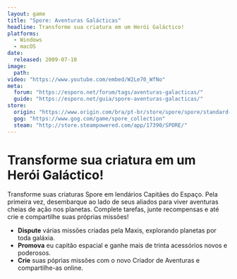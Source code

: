 ```yaml
---
layout: game
title: "Spore: Aventuras Galácticas"
headline: Transforme sua criatura em um Herói Galáctico!
platforms:
  - Windows
  - macOS
date:
  released: 2009-07-10
image:
  path:
video: "https://www.youtube.com/embed/W2Le70_WfNo"
meta:
  forum: "https://esporo.net/forum/tags/aventuras-galacticas/"
  guide: "https://esporo.net/guia/spore-aventuras-galacticas/"
store:
  origin: "https://www.origin.com/bra/pt-br/store/spore/spore/standard-edition"
  gog: "https://www.gog.com/game/spore_collection"
  steam: "http://store.steampowered.com/app/17390/SPORE/"
---
```


# Transforme sua criatura em um Herói Galáctico!
Transforme suas criaturas Spore em lendários Capitães do Espaço. Pela primeira vez, desembarque ao lado de seus aliados para viver aventuras cheias de ação nos planetas. Complete tarefas, junte recompensas e até crie e compartilhe suas próprias missões!

- **Dispute** várias missões criadas pela Maxis, explorando planetas por toda galáxia.
- **Promova** eu capitão espacial e ganhe mais de trinta acessórios novos e poderosos.
- **Crie** suas póprias missões com o novo Criador de Aventuras e compartilhe-as online.
